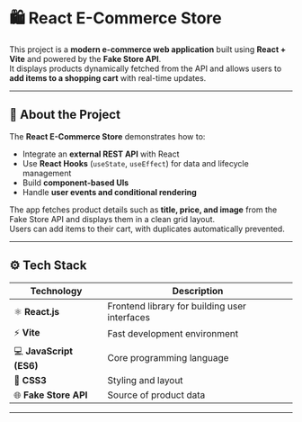 # 🛍️ React E-Commerce Store

This project is a **modern e-commerce web application** built using **React + Vite** and powered by the **Fake Store API**.  
It displays products dynamically fetched from the API and allows users to **add items to a shopping cart** with real-time updates.

---

## 🧠 About the Project

The **React E-Commerce Store** demonstrates how to:
- Integrate an **external REST API** with React  
- Use **React Hooks** (`useState`, `useEffect`) for data and lifecycle management  
- Build **component-based UIs**  
- Handle **user events and conditional rendering**

The app fetches product details such as **title, price, and image** from the Fake Store API and displays them in a clean grid layout.  
Users can add items to their cart, with duplicates automatically prevented.

---

## ⚙️ Tech Stack

| Technology | Description |
|-------------|-------------|
| ⚛️ **React.js** | Frontend library for building user interfaces |
| ⚡ **Vite** | Fast development environment |
| 💻 **JavaScript (ES6)** | Core programming language |
| 🎨 **CSS3** | Styling and layout |
| 🌐 **Fake Store API** | Source of product data |

---



